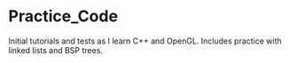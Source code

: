 # Practice_Code

Initial tutorials and tests as I learn C++ and OpenGL. Includes practice with linked lists and BSP trees.
